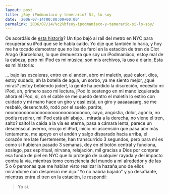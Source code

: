 ```yaml
---
layout: post
title: ¿Soy iPodmaníaco y temerario? Sí, lo soy
date: '2006-07-14T00:00:00+00:00'
permalink: 2006/07/14/%c2%bfsoy-ipodmaniaco-y-temerario-si-lo-soy/
---
```

<img style="float:right; margin:0 0 10px 10px;cursor:pointer; cursor:hand;" src="http://photos1.blogger.com/blogger/6639/1972/320/20051111hearstipod.jpg" border="0" alt="" />Os acordáis de <a href="http://resistancefutile.blogspot.com/2006/02/ny-story-ipod-menace.html">esta historia</a>? Un tipo bajó al raíl del metro en NYC para recuperar su iPod que se le había caído. Yo dije que también lo haría, y hoy me ha tocado demostrar que no iba de farol en la estación de tren de Clot Aragó (Barcelona), lo que demuestra que soy un iPodmaníaco, estoy mal de la cabeza, pero mi iPod es mi música, son mis archivos, la uso a diario. Esta es mi historia:

... bajo las escaleras, entro en el andén, abro mi maletín, ¡qué calor!, dios, estoy sudado, ah la botella de agua, un sorbo, ya me siento mejor, ¿qué miras? ¡estoy bebiendo joder!, la gente ha perdido la discreción,  necesito mi iPod, ah, primero saco mi lectura, jPod lo sostengo en mi mano izquierada ahora el iPod, sí, oh el cable se me quedó dentro el maletín lo estiro con cuidado y mi mano hace un giro y casi está, un giro y aaaaaaaarg, se me resbaló, desenchufó, rodó por el suelo, paráte, nooooooooooooooooooooooooooooooo, cayó, angústia, dolor, agonía, no podía respirar, mi iPod está ahí abajo... mirada a la derecha, no viene el tren, salto? salto! la caída a la vía es eterna, pasa a cámara lenta, parece un descenso al averno, recojo el iPod, inicio mi ascensión que pasa aún más lentamente, me apoyo en el andén y salgo disparado hacia arriba, el corazón me late fuertemente, han transcurrido 3 segundos, pero para mí es como si hubieran pasado 3 semanas, doy en el botón central y funciona, sosiego, paz espiritual, nirvana, relajación, mil gracias a Dios por comprar esa funda de piel en NYC que lo protegió de cualquier rayada y del impacto contra la vía, mientras tomo consciencia del mundo a mi alrededor y de las 5 o 6 personas que me habían visto realizar la hazaña,uno de ellos mirándome con desprecio me dijo:"Yo no habría bajado" y yo desafiante, mientras entra el tren en la estación, le respondí:<blockquote>Yo sí.</blockquote>
